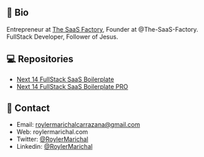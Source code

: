 ## 📝 Bio
Entrepreneur at [The SaaS Factory](https://thesaasfactory.dev), Founder at @The-SaaS-Factory. FullStack Developer, Follower of Jesus.

## 💻 Repositories
- [Next 14 FullStack SaaS Boilerplate](https://github.com/The-SaaS-Factory/next-14-saas-boilerplate)
- [Next 14 FullStack SaaS Boilerplate PRO](https://github.com/The-SaaS-Factory/Next-14-SaaS-Boilerplate-Pro) 
 
## 💬 Contact
- Email: roylermarichalcarrazana@gmail.com
- Web: roylermarichal.com
- Twitter: [@RoylerMarichal](https://twitter.com/RoylerMarichal)
- Linkedin: [@RoylerMarichal](https://www.linkedin.com/in/roylermarichal/)

